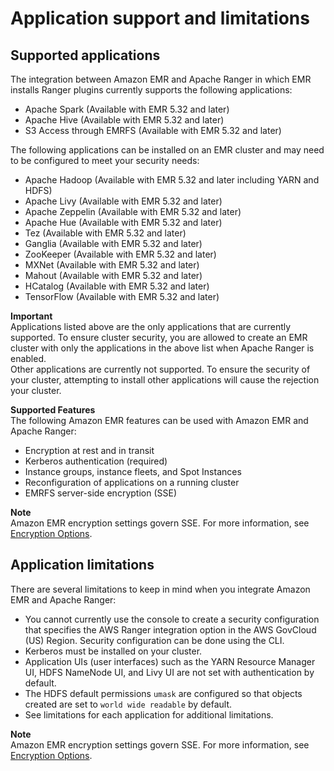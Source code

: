 # Application support and limitations<a name="emr-ranger-app-support"></a>

## Supported applications<a name="emr-ranger-app-support-list"></a>

The integration between Amazon EMR and Apache Ranger in which EMR installs Ranger plugins currently supports the following applications:
+ Apache Spark \(Available with EMR 5\.32 and later\)
+ Apache Hive \(Available with EMR 5\.32 and later\)
+ S3 Access through EMRFS \(Available with EMR 5\.32 and later\)

The following applications can be installed on an EMR cluster and may need to be configured to meet your security needs:
+ Apache Hadoop \(Available with EMR 5\.32 and later including YARN and HDFS\)
+ Apache Livy \(Available with EMR 5\.32 and later\)
+ Apache Zeppelin \(Available with EMR 5\.32 and later\)
+ Apache Hue \(Available with EMR 5\.32 and later\)
+ Tez \(Available with EMR 5\.32 and later\)
+ Ganglia \(Available with EMR 5\.32 and later\)
+ ZooKeeper \(Available with EMR 5\.32 and later\)
+ MXNet \(Available with EMR 5\.32 and later\)
+ Mahout \(Available with EMR 5\.32 and later\)
+ HCatalog \(Available with EMR 5\.32 and later\)
+ TensorFlow \(Available with EMR 5\.32 and later\)

**Important**  
Applications listed above are the only applications that are currently supported\. To ensure cluster security, you are allowed to create an EMR cluster with only the applications in the above list when Apache Ranger is enabled\.  
Other applications are currently not supported\. To ensure the security of your cluster, attempting to install other applications will cause the rejection your cluster\.

**Supported Features**  
The following Amazon EMR features can be used with Amazon EMR and Apache Ranger:
+ Encryption at rest and in transit
+ Kerberos authentication \(required\)
+ Instance groups, instance fleets, and Spot Instances
+ Reconfiguration of applications on a running cluster
+ EMRFS server\-side encryption \(SSE\)

**Note**  
Amazon EMR encryption settings govern SSE\. For more information, see [Encryption Options](emr-data-encryption-options.md)\.

## Application limitations<a name="emr-ranger-app-support-limitations"></a>

There are several limitations to keep in mind when you integrate Amazon EMR and Apache Ranger:
+ You cannot currently use the console to create a security configuration that specifies the AWS Ranger integration option in the AWS GovCloud \(US\) Region\. Security configuration can be done using the CLI\.
+ Kerberos must be installed on your cluster\.
+ Application UIs \(user interfaces\) such as the YARN Resource Manager UI, HDFS NameNode UI, and Livy UI are not set with authentication by default\.
+ The HDFS default permissions `umask` are configured so that objects created are set to `world wide readable` by default\.
+ See limitations for each application for additional limitations\.

**Note**  
Amazon EMR encryption settings govern SSE\. For more information, see [Encryption Options](emr-data-encryption-options.md)\.